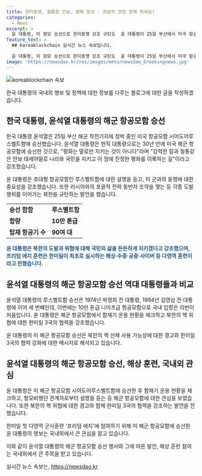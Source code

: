 ```yaml
---
title: 한미동맹, 철통한 안보, 평화 달성 - 희망적 전망 함께 하세요!
categories:
  - News
excerpt: >
  윤 대통령, 미 항모 승선으로 한미동맹 강조 규탄도  윤 대통령이 25일 부산에서 미국 항공모함 시어도어루스벨트함에 승선하며 한미동맹의 중요성을 강조했다. 이는 30년 만에 현직 대통령이 항모에 승선한 일이었다. 또한 윤 대통령은 북한의 도발 행위를 규탄하고, 한미일이 실시하는 프리덤 에지 군사훈련의 중요성을 강조했다. 북한의 핵 위협에 대비하여 강력한 대비 태세를 취할 것이라고 밝혔다.
feature_text: >
  ## koreablockchain 실시간 뉴스 속보입니다.

  윤 대통령, 미 항모 승선으로 한미동맹 강조 규탄도  윤 대통령이 25일 부산에서 미국 항공모함 시어도어루스벨트함에 승선하며 한미동맹의 중요성을 강조했다. 이는 30년 만에 현직 대통령이 항모에 승선한 일이었다. 또한 윤 대통령은 북한의 도발 행위를 규탄하고, 한미일이 실시하는 프리덤 에지 군사훈련의 중요성을 강조했다. 북한의 핵 위협에 대비하여 강력한 대비 태세를 취할 것이라고 밝혔다.
image: 'https://newsdao.kr/res/images/meta/newsdao_breakingnews.jpg'
---
```


<p><img src="https://newsdao.kr/res/images/meta/newsdao_breakingnews.jpg" alt="koreablockchain 속보" /></p>

<p>한국 대통령의 국내외 행보 및 정책에 대한 정보를 다루는 블로그에 대한 글을 작성하겠습니다.</p>

<h2 data-ke-size="size26">한국 대통령, 윤석열 대통령의 해군 항공모함 승선</h2>

<p>한국 대통령 윤석열은 25일 부산 해군 작전기지에 정박 중인 미국 항공모함 시어도어루스벨트함에 승선했습니다. 윤석열 대통령은 현직 대통령으로는 30년 만에 미국 해군 항공모함에 승선한 것으로, "평화는 말로만 지키는 것이 아니다"라며 "강력한 힘과 철통같은 안보 태세야말로 나라와 국민을 지키고 이 땅에 진정한 평화를 이룩하는 길"이라고 강조했습니다.</p>

<p data-ke-size="size16">윤 대통령은 초대형 항공모함인 루스벨트함에 대한 설명을 듣고, 미 군과의 동맹에 대한 중요성을 강조했습니다. 또한 러시아와의 포괄적 전략 동반자 조약을 맺는 등 각종 도발 행위를 이어가는 북한을 규탄하는 발언을 했습니다.</p>

<table>
  <tr>
    <td><b>승선 함함</b></td>
    <td><b>루스벨트함</b></td>
  </tr>
  <tr>
    <td><b>함량</b></td>
    <td><b>10만 톤급</b></td>
  </tr>
  <tr>
    <td><b>탑재 항공기 수</b></td>
    <td><b>90여 대</b></td>
  </tr>
</table>

<p><b><span style="color: #1a5490;">윤 대통령은 북한의 도발과 위협에 대해 국민의 삶을 든든하게 지키겠다고 강조했으며, 프리덤 에지 훈련은 한미일이 최초로 실시하는 해상·수중·공중·사이버 등 다영역 훈련이라고 전했습니다.</span></b></p>

<h2 data-ke-size="size26">윤석열 대통령의 해군 항공모함 승선 역대 대통령들과 비교</h2>

<p>윤석열 대통령의 루스벨트함 승선은 1974년 박정희 전 대통령, 1994년 김영삼 전 대통령에 이어 세 번째인데, 이번에는 10만 톤급 니미츠급 항공모함으로 국내 입항은 이번이 처음입니다. 윤 대통령은 해군 항공모함에서 함재기 운용 현황을 체크하고 북한의 핵 위협에 대한 한미일 3국의 협력을 강조했습니다.</p>

<p data-ke-size="size16">윤 대통령의 미 해군 항공모함 승선은 북한의 핵 선제 사용 가능성에 대한 경고와 한미일 3국의 협력 강화에 대한 메시지로 해석되고 있습니다.</p>

<h2 data-ke-size="size26">윤석열 대통령의 해군 항공모함 승선, 해상 훈련, 국내외 관심</h2>

<p>윤 대통령은 미 해군 항공모함 시어도어루스벨트함에 승선한 후 함재기 운용 현황을 체크하고, 항모비행단 관계자로부터 설명을 듣는 등 해군 항공모함에 대한 관심을 보였습니다. 또한 북한의 핵 위협에 대한 경고와 함께 한미일 3국의 협력을 강조하는 발언을 전했습니다.</p>

<p data-ke-size="size16">한미일 첫 다영역 군사훈련 '프리덤 에지'에 참여하기 위해 미 해군 항공모함에 승선한 윤 대통령의 행보는 국내외에서 큰 관심을 끌고 있습니다.</p>

<p>이와 같이 윤석열 대통령의 해군 항공모함 승선 행사와 그에 따른 발언, 해상 훈련 참여는 국내외에서 큰 주목을 받고 있습니다.</p>
실시간 뉴스 속보는, <a href="https://newsdao.kr" rel="dofollow">https://newsdao.kr</a>


